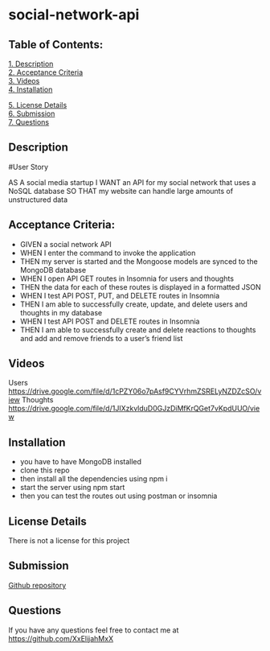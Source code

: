 # social-network-api

 ## Table of Contents:  
[1. Description](#Description)  
[2. Acceptance Criteria](#Acceptance-Criteria)  
[3. Videos](#Videos)  
[4. Installation](#Installation)

[5. License Details](#License-Details)  
[6. Submission](#Submission)   
[7. Questions](#Questions)  

## Description
#User Story

AS A social media startup
I WANT an API for my social network that uses a NoSQL database
SO THAT my website can handle large amounts of unstructured data

## Acceptance Criteria:
- GIVEN a social network API
- WHEN I enter the command to invoke the application
- THEN my server is started and the Mongoose models are synced to the MongoDB database
- WHEN I open API GET routes in Insomnia for users and thoughts
- THEN the data for each of these routes is displayed in a formatted JSON
- WHEN I test API POST, PUT, and DELETE routes in Insomnia
- THEN I am able to successfully create, update, and delete users and thoughts in my database
- WHEN I test API POST and DELETE routes in Insomnia
- THEN I am able to successfully create and delete reactions to thoughts and add and remove friends to a user’s friend list

## Videos
Users
https://drive.google.com/file/d/1cPZY06o7pAsf9CYVrhmZSRELyNZDZcSO/view
Thoughts
https://drive.google.com/file/d/1JIXzkvlduD0GJzDiMfKrQGet7vKpdUUO/view

## Installation
- you have to have MongoDB installed
- clone this repo
- then install all the dependencies using npm i
- start the server using npm start
- then you can test the routes out using postman or insomnia

## License Details
There is not a license for this project

## Submission
[Github repository](https://github.com/XxElijahMxX/social-network-api)

## Questions
If you have any questions feel free to contact me at https://github.com/XxElijahMxX
